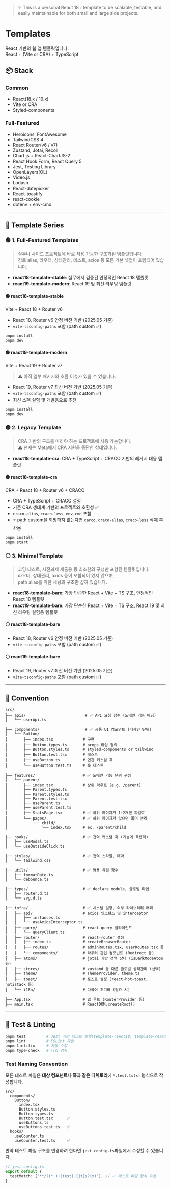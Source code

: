 > ✨ This is a personal React 18+ template to be scalable, testable, and easily maintainable for both small and large side projects.

# Templates

React 기반의 웹 앱 템플릿입니다. \
React + (Vite or CRA) + TypeScript 

## 📦 Stack
### Common
- React(18.x / 19.x)
- Vite or CRA
- Styled-components

### Full-Featured
- Heroicons, FontAwesome
- TailwindCSS 4
- React Router(v6 / v7)
- Zustand, Jotai, Recoil
- Chart.js + React-ChartJS-2
- React Hook Form, React Query 5
- Jest, Testing Library
- OpenLayers(OL)
- Video.js
- Lodash
- React-datepicker
- React-toastify
- react-cookie
- dotenv + env-cmd

---

## 🧱 Template Series

### 🟢 1. Full-Featured Templates

> 실무나 사이드 프로젝트에 바로 적용 가능한 구조화된 템플릿입니다.  
> 경로 alias, 라우터, 상태관리, 테스트, axios 등 모든 기본 셋업이 포함되어 있습니다.

- **react18-template-stable**: 실무에서 검증된 안정적인 React 18 템플릿
- **react19-template-modern**: React 19 및 최신 라우팅 템플릿

#### 🟢 react18-template-stable

Vite + React 18 + Router v6

- React 18, Router v6 안정 버전 기반 (2025.05 기준)
- `vite-tsconfig-paths` 포함 (path custom ✅)

```bash
pnpm install
pnpm dev
```
#### 🟢 react19-template-modern

Vite + React 19 + Router v7

> ⚠️ 아직 일부 패키지와 호환 이슈가 있을 수 있습니다.

- React 19, Router v7 최신 버전 기반 (2025.05 기준)
- `vite-tsconfig-paths` 포함 (path custom ✅)
- 최신 스펙 실험 및 개발용으로 추천

```bash
pnpm install
pnpm dev
```

### 🟡 2. Legacy Template

> CRA 기반의 구조를 따라야 하는 프로젝트에 사용 가능합니다.  
> ⚠️ 현재는 Meta에서 CRA 지원을 중단한 상태입니다.

- **react18-template-cra**: CRA + TypeScript + CRACO 기반의 레거시 대응 템플릿

#### 🟡 react18-template-cra

CRA + React 18 + Router v6 + CRACO

- CRA + TypeScript + CRACO 설정
- 기존 CRA 생태계 기반의 프로젝트와 호환성 ✅
- `craco-alias`, `craco-less`, `env-cmd` 포함
- ⭐ path custom을 희망하지 않는다면 `carco`, `craco-alias`, `craco-less` 삭제 후 사용

```bash
pnpm install
pnpm start
```

### ⚪️ 3. Minimal Template

> 코딩 테스트, 사전과제 제출용 등 최소한의 구성만 포함된 템플릿입니다.  
> 라우터, 상태관리, axios 등이 포함되어 있지 않으며, <br/> 
> path alias를 위한 세팅과 구조만 잡혀 있습니다.

- **react18-template-bare**: 가장 단순한 React + Vite + TS 구조, 안정적인 React 18 템플릿
- **react19-template-bare**: 가장 단순한 React + Vite + TS 구조, React 19 및 최신 라우팅 실험용 템플릿

#### ⚪️ react18-template-bare

- React 18, Router v6 안정 버전 기반 (2025.05 기준)
- `vite-tsconfig-paths` 포함 (path custom ✅)

#### ⚪️ react19-template-bare

- React 19, Router v7 최신 버전 기반 (2025.05 기준)
- `vite-tsconfig-paths` 포함 (path custom ✅)

---

## 🔖 Convention

```text
src/
├── apis/                          # ✅ API 요청 함수 (도메인 기능 아님)
│   └── userApi.ts

├── components/                    # ✅ 공통 UI 컴포넌트 (디자인 단위)
│   └── Button/
│       ├── index.tsx             # 구현
│       ├── Button.types.ts       # props 타입 정의
│       ├── Button.styles.ts      # styled-components or tailwind
│       ├── Button.test.tsx       # 테스트
│       ├── useButton.ts          # 연관 커스텀 훅
│       └── useButton.test.ts     # 훅 테스트

├── features/                     # ✅ 도메인 기능 단위 구성
│   └── parent/
│       ├── index.tsx             # 상위 라우트 (e.g. /parent)
│       ├── Parent.types.ts
│       ├── Parent.styles.ts
│       ├── Parent.test.tsx
│       ├── useParent.ts
│       ├── useParent.test.ts
│       ├── StatsPage.tsx         # ✅ 하위 페이지가 1~2개면 파일로
│       └── pages/                # ✅ 하위 페이지가 많으면 폴더 분리
│           └── child/
│               └── index.tsx     # ex. /parent/child

├── hooks/                        # ✅ 전역 커스텀 훅 (기능에 독립적)
│   ├── useModal.ts
│   └── useOutsideClick.ts

├── styles/                       # ✅ 전역 스타일, 테마
│   └── tailwind.css

├── utils/                        # ✅ 범용 유틸 함수
│   ├── formatDate.ts
│   └── debounce.ts

├── types/                        # ✅ declare module, 글로벌 타입
│   ├── router.d.ts
│   └── svg.d.ts

├── infra/                        # ✅ 시스템 설정, 외부 라이브러리 래퍼
│   ├── api/                      # axios 인스턴스 및 interceptor
│   │   ├── instances.ts
│   │   └── useAxiosInterceptor.ts
│   ├── query/                    # react-query 클라이언트
│   │   └── queryClient.ts
│   ├── router/                   # react-router 설정
│   │   ├── index.ts              # createBrowserRouter
│   │   ├── routes/               # adminRoutes.tsx, userRoutes.tsx 등
│   │   └── components/           # 라우터 관련 컴포넌트 (Redirect 등)
│   ├── atoms/                    # jotai 기반 전역 상태 (isDarkModeAtom 등)
│   ├── stores/                   # zustand 등 다른 글로벌 상태관리 (선택)
│   ├── theme/                    # ThemeProvider, theme.ts
│   ├── toast/                    # 토스트 설정 (react-hot-toast, notistack 등)
│   └── i18n/                     # 다국어 초기화 (필요 시)

├── App.tsx                       # 앱 루트 (RouterProvider 등)
├── main.tsx                      # ReactDOM.createRoot()
```

---

## 🧪 Test & Linting

```bash
pnpm test         # Jest 기반 테스트 실행(template-react18, template-react19)
pnpm lint         # ESLint 확인
pnpm lint:fix     # 자동 수정
pnpm type-check   # 타입 검사
```

### Test Naming Convention

모든 테스트 파일은 **대상 컴포넌트나 훅과 같은 디렉토리**에 `*.test.ts(x)` 형식으로 작성합니다. 

```text
src/
  components/
    Button/
      index.tsx
      Button.styles.ts
      Button.types.ts
      Button.test.tsx      ✅
      useButtons.ts
      useButtons.test.ts   ✅
  hooks/
    useCounter.ts
    useCounter.test.ts     ✅
```
만약 테스트 파일 구조를 변경하려 한다면 `jest.config.ts`파일에서 수정할 수 있습니다.

```ts
// jest.config.ts
export default {
  testMatch: ['**/?(*.)+(test).[jt]s?(x)'], // ✅ 테스트 파일 형식 수정
}
```
